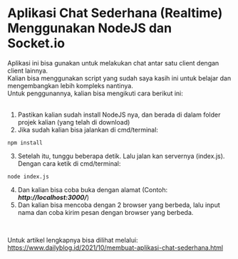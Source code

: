 # Aplikasi Chat Sederhana (Realtime) Menggunakan NodeJS dan Socket.io

Aplikasi ini bisa gunakan untuk melakukan chat antar satu client dengan client lainnya. <br/>
Kalian bisa menggunakan script yang sudah saya kasih ini untuk belajar dan mengembangkan lebih kompleks nantinya.<br/>
Untuk penggunannya, kalian bisa mengikuti cara berikut ini:<br/><br/>

1. Pastikan kalian sudah install NodeJS nya, dan berada di dalam folder projek kalian (yang telah di download)
2. Jika sudah kalian bisa jalankan di cmd/terminal:

``` console
npm install
```

3. Setelah itu, tunggu beberapa detik. Lalu jalan kan servernya (index.js). Dengan cara ketik di cmd/terminal:

```console
node index.js
```

4. Dan kalian bisa coba buka dengan alamat (Contoh: ***http://localhost:3000/***)
5. Dan kalian bisa mencoba dengan 2 browser yang berbeda, lalu input nama dan coba kirim pesan dengan browser yang berbeda.

<br/>

Untuk artikel lengkapnya bisa dilihat melalui: https://www.dailyblog.id/2021/10/membuat-aplikasi-chat-sederhana.html
